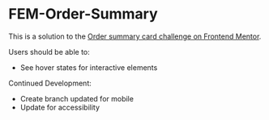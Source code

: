 # FEM-Order-Summary

This is a solution to the [Order summary card challenge on Frontend Mentor](https://www.frontendmentor.io/challenges/order-summary-component-QlPmajDUj).

Users should be able to:
  - See hover states for interactive elements

Continued Development:
  - Create branch updated for mobile
  - Update for accessibility
